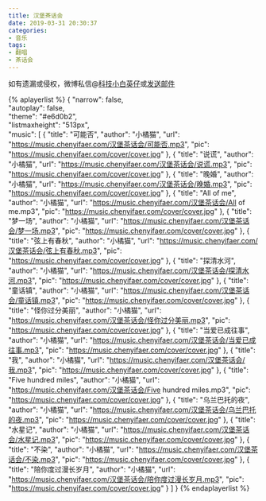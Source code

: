 ```yaml
---
title: 汉堡茶话会
date: 2019-03-31 20:30:37
categories:
- 音乐
tags:
- 翻唱
- 茶话会
---
```


如有遗漏或侵权，微博私信@<a href="https://weibo.com/kjxbyz" target="_blank">科技小白英仔</a>或<a href="mailto:me@chenyifaer.com" target="_blank">发送邮件</a>

{% aplayerlist %}
{
    "narrow": false,                          
    "autoplay": false,                         
    "theme": "#e6d0b2",	  
    "listmaxheight": "513px",                    
    "music": [
        {
            "title": "可能否",
            "author": "小橘猫",
            "url": "https://music.chenyifaer.com/汉堡茶话会/可能否.mp3",
            "pic": "https://music.chenyifaer.com/cover/cover.jpg"
        },
        {
            "title": "说谎",
            "author": "小橘猫",
            "url": "https://music.chenyifaer.com/汉堡茶话会/说谎.mp3",
            "pic": "https://music.chenyifaer.com/cover/cover.jpg"
        },
        {
            "title": "晚婚",
            "author": "小橘猫",
            "url": "https://music.chenyifaer.com/汉堡茶话会/晚婚.mp3",
            "pic": "https://music.chenyifaer.com/cover/cover.jpg"
        },
        {
            "title": "All of me",
            "author": "小橘猫",
            "url": "https://music.chenyifaer.com/汉堡茶话会/All of me.mp3",
            "pic": "https://music.chenyifaer.com/cover/cover.jpg"
        },
        {
            "title": "梦一场",
            "author": "小橘猫",
            "url": "https://music.chenyifaer.com/汉堡茶话会/梦一场.mp3",
            "pic": "https://music.chenyifaer.com/cover/cover.jpg"
        },
        {
            "title": "弦上有春秋",
            "author": "小橘猫",
            "url": "https://music.chenyifaer.com/汉堡茶话会/弦上有春秋.mp3",
            "pic": "https://music.chenyifaer.com/cover/cover.jpg"
        },
        {
            "title": "探清水河",
            "author": "小橘猫",
            "url": "https://music.chenyifaer.com/汉堡茶话会/探清水河.mp3",
            "pic": "https://music.chenyifaer.com/cover/cover.jpg"
        },
        {
            "title": "童话镇",
            "author": "小橘猫",
            "url": "https://music.chenyifaer.com/汉堡茶话会/童话镇.mp3",
            "pic": "https://music.chenyifaer.com/cover/cover.jpg"
        },
        {
            "title": "怪你过分美丽",
            "author": "小橘猫",
            "url": "https://music.chenyifaer.com/汉堡茶话会/怪你过分美丽.mp3",
            "pic": "https://music.chenyifaer.com/cover/cover.jpg"
        },
        {
            "title": "当爱已成往事",
            "author": "小橘猫",
            "url": "https://music.chenyifaer.com/汉堡茶话会/当爱已成往事.mp3",
            "pic": "https://music.chenyifaer.com/cover/cover.jpg"
        },
        {
            "title": "我",
            "author": "小橘猫",
            "url": "https://music.chenyifaer.com/汉堡茶话会/我.mp3",
            "pic": "https://music.chenyifaer.com/cover/cover.jpg"
        },
        {
            "title": "Five hundred miles",
            "author": "小橘猫",
            "url": "https://music.chenyifaer.com/汉堡茶话会/Five hundred miles.mp3",
            "pic": "https://music.chenyifaer.com/cover/cover.jpg"
        },
        {
            "title": "乌兰巴托的夜",
            "author": "小橘猫",
            "url": "https://music.chenyifaer.com/汉堡茶话会/乌兰巴托的夜.mp3",
            "pic": "https://music.chenyifaer.com/cover/cover.jpg"
        },
        {
            "title": "水星记",
            "author": "小橘猫",
            "url": "https://music.chenyifaer.com/汉堡茶话会/水星记.mp3",
            "pic": "https://music.chenyifaer.com/cover/cover.jpg"
        },
        {
            "title": "不染",
            "author": "小橘猫",
            "url": "https://music.chenyifaer.com/汉堡茶话会/不染.mp3",
            "pic": "https://music.chenyifaer.com/cover/cover.jpg"
        },
        {
             "title": "陪你度过漫长岁月",
             "author": "小橘猫",
             "url": "https://music.chenyifaer.com/汉堡茶话会/陪你度过漫长岁月.mp3",
             "pic": "https://music.chenyifaer.com/cover/cover.jpg"
        }
    ]
}
{% endaplayerlist %}
